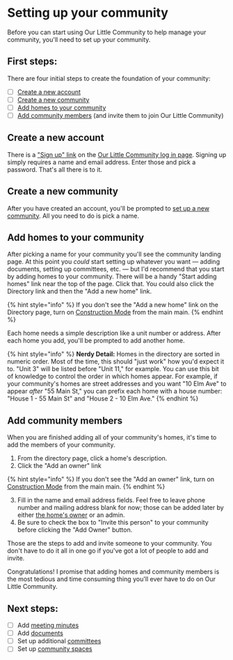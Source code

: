 # Setting up your community

Before you can start using Our Little Community to help manage your community, you'll need to set up your community.

## First steps:

There are four initial steps to create the foundation of your community:

- [ ] [Create a new account](#create-a-new-account)
- [ ] [Create a new community](#create-a-new-community)
- [ ] [Add homes to your community](#add-homes-to-your-community)
- [ ] [Add community members](#add-community-members) (and invite them to join Our Little Community)

## Create a new account

There is a ["Sign up" link](https://app.ourlittlecommunity.org/users/sign_up) on the [Our Little Community log in page](https://app.ourlittlecommunity.org). Signing up simply requires a name and email address. Enter those and pick a password. That's all there is to it.

## Create a new community

After you have created an account, you'll be prompted to [set up a new community](https://app.ourlittlecommunity.org/communities/new). All you need to do is pick a name.

## Add homes to your community

After picking a name for your community you'll see the community landing page. At this point you _could_ start setting up whatever you want — adding documents, setting up committees, etc. — but I'd recommend that you start by adding homes to your community. There will be a handy "Start adding homes" link near the top of the page. Click that. You could also click the Directory link and then the "Add a new home" link.

{% hint style="info" %}
If you don't see the "Add a new home" link on the Directory page, turn on [Construction Mode]('construction-mode.md') from the main main.
{% endhint %}

Each home needs a simple description like a unit number or address. After each home you add, you'll be prompted to add another home.

{% hint style="info" %}
**Nerdy Detail:** Homes in the directory are sorted in numeric order. Most of the time, this should "just work" how you'd expect it to. "Unit 3" will be listed before "Unit 11," for example. You can use this bit of knowledge to control the order in which homes appear. For example, if your community's homes are street addresses and you want "10 Elm Ave" to appear _after_ "55 Main St," you can prefix each home with a house number: "House 1 - 55 Main St" and "House 2 - 10 Elm Ave."
{% endhint %}

## Add community members

When you are finished adding all of your community's homes, it's time to add the members of your community. 

1. From the directory page, click a home's description.
2. Click the "Add an owner" link

{% hint style="info" %}
If you don't see the "Add an owner" link, turn on [Construction Mode](./construction-mode.md) from the main main.
{% endhint %}

3. Fill in the name and email address fields. Feel free to leave phone number and mailing address blank for now; those can be added later by either [the home's owner](./directory.md#editing-your-homes-info) or an admin.
4. Be sure to check the box to "Invite this person" to your community before clicking the "Add Owner" button.

Those are the steps to add and invite someone to your community. You don't have to do it all in one go if you've got a lot of people to add and invite.

Congratulations! I promise that adding homes and community members is the most tedious and time consuming thing you'll ever have to do on Our Little Community.

## Next steps:

- [ ] Add [meeting minutes](./minutes.md)
- [ ] Add [documents](./documents.md)
- [ ] Set up additional [committees](./requests.md)
- [ ] Set up [community spaces](./community-spaces.md)
